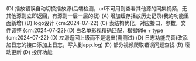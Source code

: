
(D) 播放错误自动切换播放源(后端检测，url不可用则查看其他源的同集视频，无其他源则立即返回，有源则一层一层的找)
(A) 增加缓存播放历史记录(我的功能里面新增)
(D) logo设计 {cm:2024-07-22}
(C) 表结构优化，对应接口，参数，文件调整 {cm:2024-07-22}
(D) 白名单影视精确匹配，根据title + type {cm:2024-07-22}
(D) 左滑返回上级而不是退出(需测试)
(D) 日志功能完善(改添加日志的接口添加上日志，写入到app.log)
(D) 部分视频爬取错误问题查找
(B) 滚动更新
(D) 投屏功能